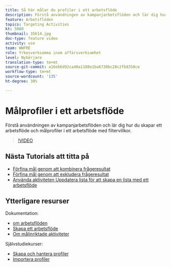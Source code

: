 ```yaml
---
title: Så här målar du profiler i ett arbetsflöde
description: Förstå användningen av kampanjarbetsflöden och lär dig hur du skapar ett arbetsflöde och målprofiler i ett arbetsflöde med filtervillkor.
feature: Arbetsflöden
topics: Targeting Activities
kt: 5080
thumbnail: 35614.jpg
doc-type: feature video
activity: use
team: WWFRE
role: Yrkesverksamma inom affärsverksamhet
level: Nybörjare
translation-type: tm+mt
source-git-commit: a16eb6d92ca40a1188e1ba6730bc28c2fb8358ce
workflow-type: tm+mt
source-wordcount: '135'
ht-degree: 30%

---
```



# Målprofiler i ett arbetsflöde

Förstå användningen av kampanjarbetsflöden och lär dig hur du skapar ett arbetsflöde och målprofiler i ett arbetsflöde med filtervillkor.

>[!VIDEO](https://video.tv.adobe.com/v/35614?quality=12)

## Nästa Tutorials att titta på

* [Förfina mål genom att kombinera frågeresultat](/help/automating-with-workflows/refining-targets-by-combining-query-results.md)
* [Förfina mål genom att exkludera frågeresultat](/help/automating-with-workflows/refining-targets-by-excluding-query-results.md)
* [Använda aktiviteten Uppdatera lista för att skapa en lista med ett arbetsflöde](/help/automating-with-workflows/using-the-update-list-activity.md)

## Ytterligare resurser

Dokumentation:

* [om arbetsflöden](https://docs.adobe.com/content/help/en/campaign-classic/using/automating-with-workflows/introduction/about-workflows.html)
* [Skapa ett arbetsflöde](https://docs.adobe.com/content/help/en/campaign-classic-learn/tutorials/getting-started/creating-a-workflow.html)
* [Om målinriktade aktiviteter](https://docs.adobe.com/content/help/en/campaign-classic/using/automating-with-workflows/targeting-activities/about-targeting-activities.html)

Självstudiekurser:

* [Skapa och hantera profiler](/help/profile-management/create-and-manage-profiles.md)
* [Importera profiler](/help/data-management/importing-profiles.md)
